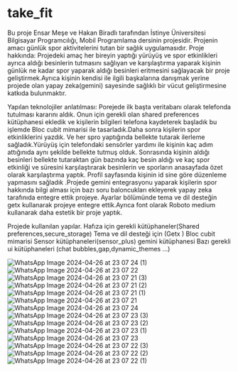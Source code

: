 # take_fit
Bu proje Ensar Meşe ve Hakan Biradlı tarafından İstinye Üniversitesi Bilgisayar Programcılığı, Mobil Programlama dersinin projesidir.
Projenin amacı günlük spor aktivitelerini tutan bir sağlık uygulamasıdır.
Proje hakkında:
Projedeki amaç her bireyin yaptığı yürüyüş ve spor etkinlikleri ayrıca aldığı besinlerin tutmasını sağlıyan ve karşılaştırma yaparak kişinin günlük ne kadar spor yaparak aldığı besinleri eritmesini sağlayacak bir proje geliştirmek.Ayrıca kişinin kendisi ile ilgili başkalarına danışmak yerine projede olan yapay zeka(gemini) sayesinde sağlıklı bir vücut geliştirmesine katkıda bulunmaktır.
 
 
Yapılan teknolojiler anlatılması:
Porejede ilk başta veritabanı olarak telefonda tutulması kararını aldık. Onun için gerekli olan shared preferences kütüphanesi ekledik ve kişilerin bilgileri telefona kaydeterek başladık bu işlemde Bloc cubit mimarisi ile tasarladık.Daha sonra kişilerin spor etkinliklerini yazdık. Ve her spro yaptığında bellekte tutarak ilerleme sağladık.Yürüyüş için telefondaki sensörler yardımı ile kişinin kaç adım attığınıda aynı şekilde bellekte tutmuş olduk. Sonrasında kişinin aldığı besinleri bellekte tutaraktan gün bazında kaç besin aldığı ve kaç spor etkinliği ve süresini karşılaştırarak besinlerin ve sporların anasayfada özet olarak karşılaştırma yaptık. Profil sayfasında kişinin id sine göre düzenleme yapmasını sağladık .Projede gemini entegrasyonu yaparak kişilerin spor hakkında bilgi alması için bazı soru baloncukları ekleyerek yapay zeka tarafınıda entegre ettik projeye. Ayarlar bölümünde tema ve dil desteğin getx kullanarak projeye entegre ettik.Ayrıca font olarak Roboto medium kullanarak daha estetik bir proje yaptık.
 
Projede  kullanılan  yapılar.
Hafıza için gerekli kütüphaneler(Shared preferences,secure_storage)
Tema ve dil desteği için (Getx )
Bloc cubit mimarisi
Sensor kütüphaneleri(sensor_plus)
gemini kütüphanesi
Bazı gerekli ui kütüphaneleri (chat bubbles,gap,dynamic_themes …)


![WhatsApp Image 2024-04-26 at 23 07 24 (1)](https://github.com/ensarmese/take_fit/assets/149183841/886c3865-1b23-49b6-b63d-ad5a89f0fb7f)
![WhatsApp Image 2024-04-26 at 23 07 22](https://github.com/ensarmese/take_fit/assets/149183841/aeb2addf-775f-4ab3-9101-c32696870366)
![WhatsApp Image 2024-04-26 at 23 07 21 (3)](https://github.com/ensarmese/take_fit/assets/149183841/3699076e-7fe7-437c-9148-b437333618c8)
![WhatsApp Image 2024-04-26 at 23 07 21 (2)](https://github.com/ensarmese/take_fit/assets/149183841/a7b495cb-ba42-4a31-9b64-212cfb2d0d1a)
![WhatsApp Image 2024-04-26 at 23 07 21 (1)](https://github.com/ensarmese/take_fit/assets/149183841/ea435d69-d32e-4d0d-8d51-9c0cb663834a)
![WhatsApp Image 2024-04-26 at 23 07 21](https://github.com/ensarmese/take_fit/assets/149183841/c648cf87-b1b4-4e2c-8c2e-83284337053e)
![WhatsApp Image 2024-04-26 at 23 07 24](https://github.com/ensarmese/take_fit/assets/149183841/a3dfab24-8960-411f-9785-3ef158845254)
![WhatsApp Image 2024-04-26 at 23 07 23 (3)](https://github.com/ensarmese/take_fit/assets/149183841/8d8755cb-7085-4509-9a7c-b6ac800adb15)
![WhatsApp Image 2024-04-26 at 23 07 23 (2)](https://github.com/ensarmese/take_fit/assets/149183841/9f737401-7873-4ba0-8cfb-f61fb336633a)
![WhatsApp Image 2024-04-26 at 23 07 23 (1)](https://github.com/ensarmese/take_fit/assets/149183841/014ed627-9a19-4733-acba-e9264ffdcc3a)
![WhatsApp Image 2024-04-26 at 23 07 23](https://github.com/ensarmese/take_fit/assets/149183841/6fddcca8-4c5a-4758-a930-0c85f3d12798)
![WhatsApp Image 2024-04-26 at 23 07 22 (3)](https://github.com/ensarmese/take_fit/assets/149183841/e466a89e-6023-485b-b91a-ae4b5af426b0)
![WhatsApp Image 2024-04-26 at 23 07 22 (2)](https://github.com/ensarmese/take_fit/assets/149183841/bebd3358-aa88-4bb6-8839-cc6ed6d636ad)
![WhatsApp Image 2024-04-26 at 23 07 22 (1)](https://github.com/ensarmese/take_fit/assets/149183841/1595dfb4-1d31-4915-897a-d1d8b940a0bc)

